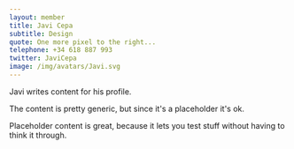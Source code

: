 ```yaml
---
layout: member
title: Javi Cepa
subtitle: Design
quote: One more pixel to the right...
telephone: +34 618 887 993
twitter: JaviCepa
image: /img/avatars/Javi.svg
---
```


Javi writes content for his profile.

The content is pretty generic, but since it's a placeholder it's ok.

Placeholder content is great, because it lets you test stuff without having to think it through.